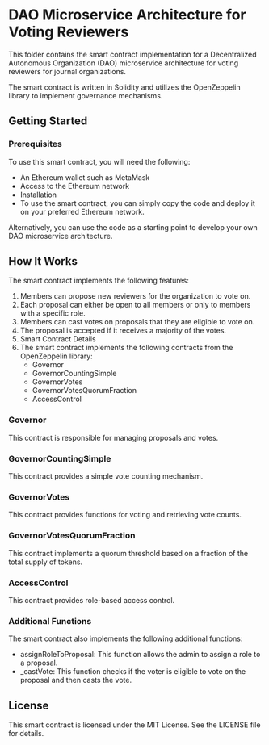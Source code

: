 # DAO Microservice Architecture for Voting Reviewers
This folder contains the smart contract implementation for a Decentralized Autonomous Organization (DAO) microservice architecture for voting reviewers for journal organizations.

The smart contract is written in Solidity and utilizes the OpenZeppelin library to implement governance mechanisms.

## Getting Started
### Prerequisites
To use this smart contract, you will need the following:
- An Ethereum wallet such as MetaMask
- Access to the Ethereum network
- Installation
- To use the smart contract, you can simply copy the code and deploy it on your preferred Ethereum network.

Alternatively, you can use the code as a starting point to develop your own DAO microservice architecture.

## How It Works
The smart contract implements the following features:
1. Members can propose new reviewers for the organization to vote on.
2. Each proposal can either be open to all members or only to members with a specific role.
3. Members can cast votes on proposals that they are eligible to vote on.
4. The proposal is accepted if it receives a majority of the votes.
5. Smart Contract Details
6. The smart contract implements the following contracts from the OpenZeppelin library:
    - Governor
    - GovernorCountingSimple
    - GovernorVotes
    - GovernorVotesQuorumFraction
    - AccessControl

### Governor
This contract is responsible for managing proposals and votes.

###  GovernorCountingSimple
This contract provides a simple vote counting mechanism.

###  GovernorVotes
This contract provides functions for voting and retrieving vote counts.

###  GovernorVotesQuorumFraction
This contract implements a quorum threshold based on a fraction of the total supply of tokens.

### AccessControl
This contract provides role-based access control.

### Additional Functions
The smart contract also implements the following additional functions:
- assignRoleToProposal: This function allows the admin to assign a role to a proposal.
- _castVote: This function checks if the voter is eligible to vote on the proposal and then casts the vote.

## License
This smart contract is licensed under the MIT License. See the LICENSE file for details.